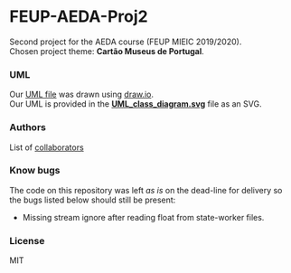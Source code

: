 # FEUP-AEDA-Proj2
Second project for the AEDA course (FEUP MIEIC 2019/2020).  
Chosen project theme: **Cartão Museus de Portugal**.  

### UML
Our [UML file](UML_class_diagram.svg) was drawn using [draw.io](https://www.draw.io).  
Our UML is provided in the **[UML_class_diagram.svg](UML_class_diagram.svg)** file as an SVG.  

### Authors
List of [collaborators](https://github.com/tiagodusilva/FEUP-AEDA-Proj1/contributors)

### Know bugs
The code on this repository was left *as is* on the dead-line for delivery so
the bugs listed below should still be present:  
- Missing stream ignore after reading float from state-worker files.  

### License
MIT
